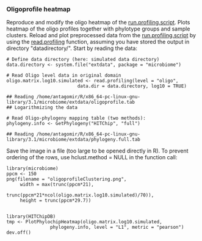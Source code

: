 ### Oligoprofile heatmap

Reproduce and modify the oligo heatmap of the
[run.profiling.script](profiling). Plots heatmap of the oligo profiles
together with phylotype groups and sample clusters. Reload and plot
preprocessed data from the [run.profiling.script](profiling) by using
the [read.profiling](reading) function, assuming you have stored the
output in directory "datadirectory/". Start by reading the data:

    # Define data directory (here: simulated data directory)
    data.directory <- system.file("extdata", package = "microbiome")

    # Read Oligo level data in original domain
    oligo.matrix.log10.simulated <- read.profiling(level = "oligo", 
                              data.dir = data.directory, log10 = TRUE)

    ## Reading /home/antagomir/R/x86_64-pc-linux-gnu-library/3.1/microbiome/extdata/oligoprofile.tab
    ## Logarithmizing the data

    # Read Oligo-phylogeny mapping table (two methods):
    phylogeny.info <- GetPhylogeny("HITChip", "full")

    ## Reading /home/antagomir/R/x86_64-pc-linux-gnu-library/3.1/microbiome/extdata/phylogeny.full.tab

Save the image in a file (too large to be opened directly in R). To
prevent ordering of the rows, use hclust.method = NULL in the function
call:

    library(microbiome)
    ppcm <- 150
    png(filename = "oligoprofileClustering.png", 
         width = max(trunc(ppcm*21), 
                     trunc(ppcm*21*ncol(oligo.matrix.log10.simulated)/70)), 
         height = trunc(ppcm*29.7))


    library(HITChipDB)
    tmp <- PlotPhylochipHeatmap(oligo.matrix.log10.simulated, 
                    phylogeny.info, level = "L1", metric = "pearson")
    dev.off()
